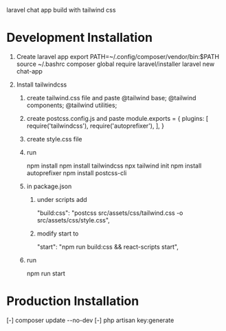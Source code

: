 laravel chat app build with tailwind css

# Development Installation

1. Create laravel app
   export PATH=~/.config/composer/vendor/bin:$PATH
   source ~/.bashrc
   composer global require laravel/installer
   laravel new chat-app

2. Install tailwindcss

    1. create tailwind.css file and paste
       @tailwind base;
       @tailwind components;
       @tailwind utilities;

    2. create postcss.config.js and paste
       module.exports = {
       plugins: [
       require('tailwindcss'),
       require('autoprefixer'),
       ],
       }

    3. create style.css file

    4. run

        npm install
        npm install tailwindcss
        npx tailwind init
        npm install autoprefixer
        npm install postcss-cli

    5. in package.json

        1. under scripts add

            "build:css": "postcss src/assets/css/tailwind.css -o src/assets/css/style.css",

        2. modify start to

            "start": "npm run build:css && react-scripts start",

    6. run

        npm run start

# Production Installation

[-] composer update --no-dev
[-] php artisan key:generate
